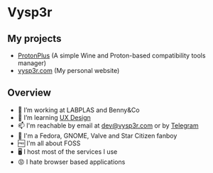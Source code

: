 # Vysp3r

## My projects
- [ProtonPlus](https://github.com/Vysp3r/ProtonPlus) (A simple Wine and Proton-based compatibility tools manager)
- [vysp3r.com](https://github.com/Vysp3r/vysp3r.com) (My personal website)

## Overview

- 🔭 I’m working at LABPLAS and Benny&Co
- 🌱 I’m learning [UX Design](https://www.coursera.org/professional-certificates/google-ux-design)
- 📫 I'm reachable by email at [dev@vysp3r.com](mailto:dev@vysp3r.com) or by [Telegram](https://t.me/Vysp3r)
- 🤩 I'm a Fedora, GNOME, Valve and Star Citizen fanboy
- 🆓 I'm all about FOSS
- 🖥️ I host most of the services I use
- 😡 I hate browser based applications
